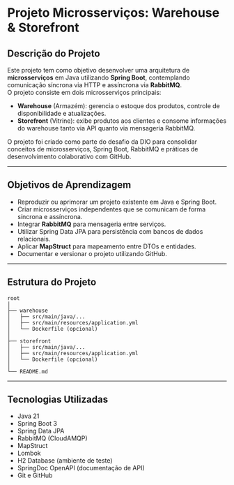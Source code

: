 # Projeto Microsserviços: Warehouse & Storefront

## Descrição do Projeto

Este projeto tem como objetivo desenvolver uma arquitetura de **microsserviços** em Java utilizando **Spring Boot**, contemplando comunicação síncrona via HTTP e assíncrona via **RabbitMQ**.  
O projeto consiste em dois microsserviços principais:

- **Warehouse** (Armazém): gerencia o estoque dos produtos, controle de disponibilidade e atualizações.  
- **Storefront** (Vitrine): exibe produtos aos clientes e consome informações do warehouse tanto via API quanto via mensageria RabbitMQ.

O projeto foi criado como parte do desafio da DIO para consolidar conceitos de microsserviços, Spring Boot, RabbitMQ e práticas de desenvolvimento colaborativo com GitHub.

---

## Objetivos de Aprendizagem

- Reproduzir ou aprimorar um projeto existente em Java e Spring Boot.  
- Criar microsserviços independentes que se comunicam de forma síncrona e assíncrona.  
- Integrar **RabbitMQ** para mensageria entre serviços.  
- Utilizar Spring Data JPA para persistência com bancos de dados relacionais.  
- Aplicar **MapStruct** para mapeamento entre DTOs e entidades.  
- Documentar e versionar o projeto utilizando GitHub.  

---

## Estrutura do Projeto

```
root
│
├── warehouse
│   ├── src/main/java/...
│   ├── src/main/resources/application.yml
│   └── Dockerfile (opcional)
│
├── storefront
│   ├── src/main/java/...
│   ├── src/main/resources/application.yml
│   └── Dockerfile (opcional)
│
└── README.md
```

---

## Tecnologias Utilizadas

- Java 21  
- Spring Boot 3  
- Spring Data JPA  
- RabbitMQ (CloudAMQP)  
- MapStruct  
- Lombok  
- H2 Database (ambiente de teste)  
- SpringDoc OpenAPI (documentação de API)  
- Git e GitHub  
